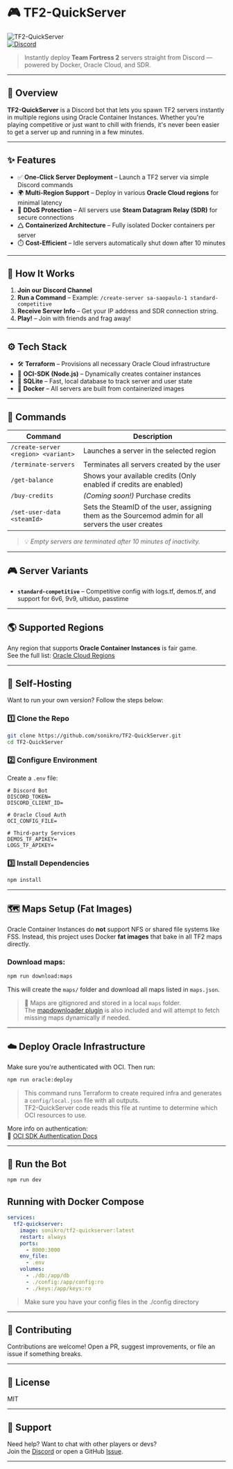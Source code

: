 # 🎮 TF2-QuickServer

![TF2-QuickServer](https://img.shields.io/badge/TF2-QuickServer-blue?style=for-the-badge&logo=steam)  
[![Discord](https://img.shields.io/discord/1359667090092458055?label=Join%20Our%20Discord&logo=discord&style=for-the-badge)](https://discord.gg/HfDgMj73cW)

> Instantly deploy **Team Fortress 2** servers straight from Discord — powered by Docker, Oracle Cloud, and SDR.

---

## 🚀 Overview

**TF2-QuickServer** is a Discord bot that lets you spawn TF2 servers instantly in multiple regions using Oracle Container Instances. Whether you're playing competitive or just want to chill with friends, it's never been easier to get a server up and running in a few minutes.

---

## ✨ Features

- ✅ **One-Click Server Deployment** – Launch a TF2 server via simple Discord commands  
- 🌍 **Multi-Region Support** – Deploy in various **Oracle Cloud regions** for minimal latency  
- 🔐 **DDoS Protection** – All servers use **Steam Datagram Relay (SDR)** for secure connections  
- 🛆 **Containerized Architecture** – Fully isolated Docker containers per server  
- ⏱️ **Cost-Efficient** – Idle servers automatically shut down after 10 minutes

---

## 🧐 How It Works

1. **Join our Discord Channel**
2. **Run a Command** – Example: `/create-server sa-saopaulo-1 standard-competitive`
3. **Receive Server Info** – Get your IP address and SDR connection string.
4. **Play!** – Join with friends and frag away!

---

## ⚙️ Tech Stack

- 🛠️ **Terraform** – Provisions all necessary Oracle Cloud infrastructure  
- 🧪 **OCI-SDK (Node.js)** – Dynamically creates container instances  
- 📂 **SQLite** – Fast, local database to track server and user state  
- 🐳 **Docker** – All servers are built from containerized images  

---

## 📘 Commands

| Command | Description |
|--------|-------------|
| `/create-server <region> <variant>` | Launches a server in the selected region |
| `/terminate-servers` | Terminates all servers created by the user |
| `/get-balance` | Shows your available credits (Only enabled if credits are enabled) |
| `/buy-credits` | *(Coming soon!)* Purchase credits |
| `/set-user-data <steamId>` | Sets the SteamID of the user, assigning them as the Sourcemod admin for all servers the user creates |

> 💡 *Empty servers are terminated after 10 minutes of inactivity.*

---

## 🎮 Server Variants

- **`standard-competitive`** – Competitive config with logs.tf, demos.tf, and support for 6v6, 9v9, ultiduo, passtime

---

## 🌎 Supported Regions

Any region that supports **Oracle Container Instances** is fair game.  
See the full list: [Oracle Cloud Regions](https://www.oracle.com/cloud/public-cloud-regions/)

---

## 🔧 Self-Hosting

Want to run your own version? Follow the steps below:

### 1️⃣ Clone the Repo

```bash
git clone https://github.com/sonikro/TF2-QuickServer.git
cd TF2-QuickServer
```

### 2️⃣ Configure Environment

Create a `.env` file:

```env
# Discord Bot
DISCORD_TOKEN=
DISCORD_CLIENT_ID=

# Oracle Cloud Auth
OCI_CONFIG_FILE=

# Third-party Services
DEMOS_TF_APIKEY=
LOGS_TF_APIKEY=
```

### 3️⃣ Install Dependencies

```bash
npm install
```

---

## 🗺️ Maps Setup (Fat Images)

Oracle Container Instances do **not** support NFS or shared file systems like FSS. Instead, this project uses Docker **fat images** that bake in all TF2 maps directly.

### Download maps:

```bash
npm run download:maps
```

This will create the `maps/` folder and download all maps listed in `maps.json`.

> 📝 Maps are gitignored and stored in a local `maps` folder.  
> The [mapdownloader plugin](https://github.com/spiretf/mapdownloader) is also included and will attempt to fetch missing maps dynamically if needed.

---

## ☁️ Deploy Oracle Infrastructure

Make sure you're authenticated with OCI. Then run:

```bash
npm run oracle:deploy
```

> This command runs Terraform to create required infra and generates a `config/local.json` file with all outputs.  
> TF2-QuickServer code reads this file at runtime to determine which OCI resources to use.

More info on authentication:  
📖 [OCI SDK Authentication Docs](https://docs.oracle.com/en-us/iaas/Content/API/Concepts/sdk_authentication_methods.htm)

---

## 🧪 Run the Bot

```bash
npm run dev
```

## Running with Docker Compose

```yaml
services:
  tf2-quickserver:
    image: sonikro/tf2-quickserver:latest
    restart: always
    ports:
      - 8000:3000
    env_file:
      - .env
    volumes:
      - ./db:/app/db
      - ./config:/app/config:ro
      - ./keys:/app/keys:ro
```

> Make sure you have your config files in the ./config directory

---

## 🤝 Contributing

Contributions are welcome! Open a PR, suggest improvements, or file an issue if something breaks.

---

## 📜 License

MIT

---

## 💬 Support

Need help? Want to chat with other players or devs?  
Join the [Discord](https://discord.gg/HfDgMj73cW) or open a GitHub [Issue](https://github.com/sonikro/TF2-QuickServer/issues).

---